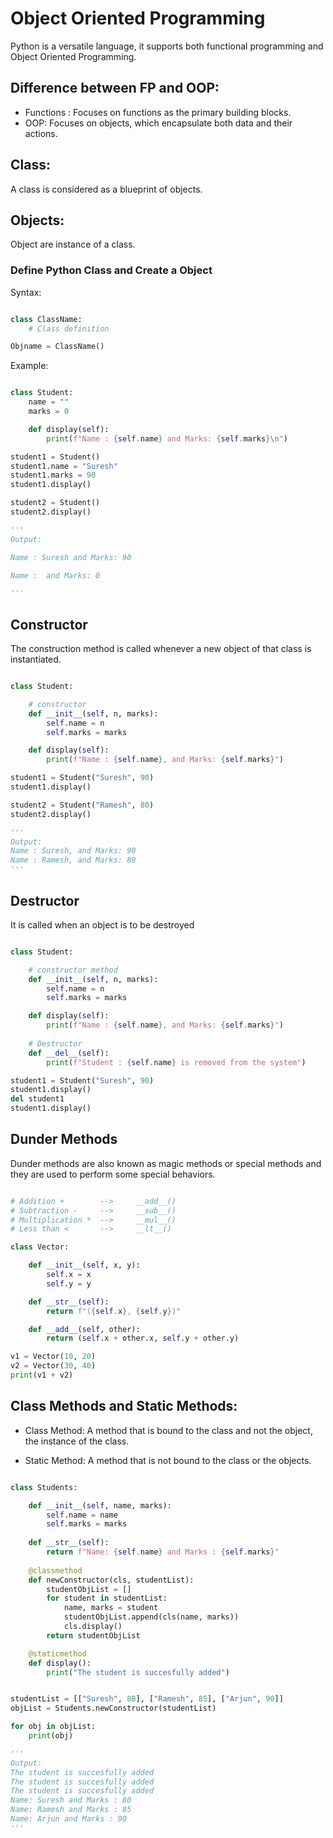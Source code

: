 # Object Oriented Programming

Python is a versatile language, it supports both functional programming and Object Oriented Programming.


## Difference between FP and OOP:

- Functions : Focuses on functions as the primary building blocks.
- OOP: Focuses on objects, which encapsulate both data and their actions.

## Class:
A class is considered as a blueprint of objects.

## Objects:
Object are instance of a class.


### Define Python Class and Create a Object

Syntax:

```python

class ClassName:
    # Class definition

Objname = ClassName()
```

Example:

```python

class Student:
    name = ""
    marks = 0

    def display(self):
        print(f"Name : {self.name} and Marks: {self.marks}\n")

student1 = Student()
student1.name = "Suresh"
student1.marks = 90
student1.display()

student2 = Student()
student2.display()

'''
Output:

Name : Suresh and Marks: 90

Name :  and Marks: 0

'''
```


## Constructor

The construction method is called whenever a new object of that class is instantiated.

```python

class Student:

    # constructor
    def __init__(self, n, marks):
        self.name = n
        self.marks = marks

    def display(self):
        print(f"Name : {self.name}, and Marks: {self.marks}")

student1 = Student("Suresh", 90)
student1.display()

student2 = Student("Ramesh", 80)
student2.display()

'''
Output:
Name : Suresh, and Marks: 90
Name : Ramesh, and Marks: 80
'''
```

## Destructor
It is called when an object is to be destroyed

```python

class Student:

    # constructor method
    def __init__(self, n, marks):
        self.name = n
        self.marks = marks

    def display(self):
        print(f"Name : {self.name}, and Marks: {self.marks}")
    
    # Destructor
    def __del__(self):
        print(f"Student : {self.name} is removed from the system")

student1 = Student("Suresh", 90)
student1.display()
del student1
student1.display()
```


## Dunder Methods
Dunder methods are also known as magic methods or special methods and they are used to perform some special behaviors.

```python

# Addition +        -->     __add__()
# Subtraction -     -->     __sub__()
# Multiplication *  -->     __mul__()
# Less than <       -->     __lt__()

class Vector:

    def __init__(self, x, y):
        self.x = x
        self.y = y

    def __str__(self):
        return f"({self.x}, {self.y})"

    def __add__(self, other):
        return (self.x + other.x, self.y + other.y)

v1 = Vector(10, 20)
v2 = Vector(30, 40)
print(v1 + v2)

```

## Class Methods and Static Methods:

- Class Method: A method that is bound to the class and not the object, the instance of the class.

- Static Method: A method that is not bound to the class or the objects.

```python

class Students:

    def __init__(self, name, marks):
        self.name = name
        self.marks = marks
    
    def __str__(self):
        return f"Name: {self.name} and Marks : {self.marks}"
    
    @classmethod
    def newConstructor(cls, studentList):
        studentObjList = []
        for student in studentList:
            name, marks = student
            studentObjList.append(cls(name, marks))
            cls.display()
        return studentObjList

    @staticmethod
    def display():
        print("The student is succesfully added")


studentList = [["Suresh", 80], ["Ramesh", 85], ["Arjun", 90]]
objList = Students.newConstructor(studentList)

for obj in objList:
    print(obj)

'''
Output:
The student is succesfully added
The student is succesfully added
The student is succesfully added
Name: Suresh and Marks : 80
Name: Ramesh and Marks : 85
Name: Arjun and Marks : 90
'''

```